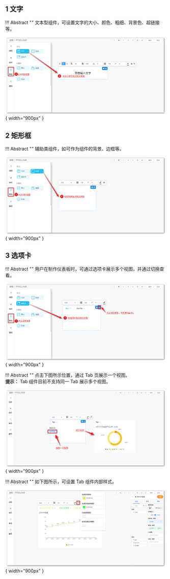 ## 1 文字

!!! Abstract ""
	文本型组件，可设置文字的大小、颜色、粗细、背景色、超链接等。

![仪表盘编辑_其他组件](../../img/dashboard_generation/文字组件.png){ width="900px" }
 
## 2 矩形框

!!! Abstract ""
	辅助类组件，如可作为组件的背景、边框等。

![仪表盘编辑_其他组件](../../img/dashboard_generation/矩形框.png){ width="900px" }

## 3 选项卡

!!! Abstract ""
	用户在制作仪表板时，可通过选项卡展示多个视图，并通过切换查看。

![仪表盘编辑_其他组件](../../img/dashboard_generation/tab选项.png){ width="900px" }

!!! Abstract ""
	点击下图所示位置，通过 Tab 页展示一个视图。  
	**提示：** Tab 组件目前不支持同一 Tab 展示多个视图。

![Tab页展示视图](../../img/dashboard_generation/Tab页展示视图.png){ width="900px" }

!!! Abstract ""
	如下图所示，可设置 Tab 组件内部样式。

![Tab页内部样式编辑](../../img/dashboard_generation/Tab页内部样式编辑.png){ width="900px" }